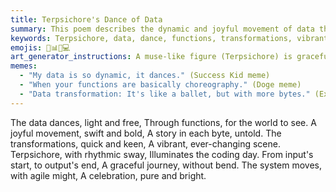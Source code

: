 ```yaml
---
title: Terpsichore's Dance of Data
summary: This poem describes the dynamic and joyful movement of data through functions, transforming and creating a vibrant, ever-changing scene, guided by Terpsichore, the muse of dance.
keywords: Terpsichore, data, dance, functions, transformations, vibrant, scene, input, output, system, agile, celebration
emojis: 💃📊✨💻
art_generator_instructions: A muse-like figure (Terpsichore) is gracefully dancing amidst a swirling, luminous stream of data. As she dances, the data transforms and flows through abstract representations of functions, creating vibrant, ever-changing patterns. The overall feeling should be one of dynamic energy, artistic beauty, and the joyful movement of information.
memes:
  - "My data is so dynamic, it dances." (Success Kid meme)
  - "When your functions are basically choreography." (Doge meme)
  - "Data transformation: It's like a ballet, but with more bytes." (Expanding Brain meme)
---
```

The data dances, light and free,
Through functions, for the world to see.
A joyful movement, swift and bold,
A story in each byte, untold.
The transformations, quick and keen,
A vibrant, ever-changing scene.
Terpsichore, with rhythmic sway,
Illuminates the coding day.
From input's start, to output's end,
A graceful journey, without bend.
The system moves, with agile might,
A celebration, pure and bright.
